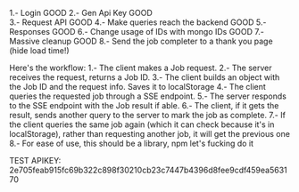 1.- Login                             	GOOD
2.- Gen Api Key                       	GOOD              
3.- Request API                       	GOOD
4.- Make queries reach the backend    	GOOD
5.- Responses                         	GOOD
6.- Change usage of IDs with mongo IDs  GOOD
7.- Massive cleanup                     GOOD
8.- Send the job completer to a thank you page (hide load time!)


Here's the workflow:
1.- The client makes a Job request.
2.- The server receives the request, returns a Job ID.
3.- The client builds an object with the Job ID and the request info. Saves it to localStorage
4.- The client queries the requested job through a SSE endpoint.
5.- The server responds to the SSE endpoint with the Job result if able.
6.- The client, if it gets the result, sends another query to the server to mark the job as complete.
7.- If the client queries the same job again (which it can check because it's in localStorage), rather than requesting another job, it will get the previous one
8.- For ease of use, this should be a library, npm let's fucking do it



TEST APIKEY:
2e705feab915fc69b322c898f30210cb23c7447b4396d8fee9cdf459ea563170